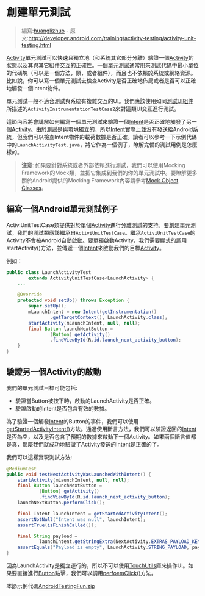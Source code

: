 # 創建單元測試

> 編寫:[huanglizhuo](https://github.com/huanglizhuo) - 原文:<http://developer.android.com/training/activity-testing/activity-unit-testing.html>

[Activity](http://developer.android.com/reference/android/app/Activity.html)單元測試可以快速且獨立地（和系統其它部分分離）驗證一個[Activity](http://developer.android.com/reference/android/app/Activity.html)的狀態以及其與其它組件交互的正確性。一個單元測試通常用來測試代碼中最小單位的代碼塊（可以是一個方法，類，或者組件），而且也不依賴於系統或網絡資源。比如說，你可以寫一個單元測試去檢查Activity是否正確地佈局或者是否可以正確地觸發一個Intent物件。

單元測試一般不適合測試與系統有複雜交互的UI。我們應該使用如同[測試UI組件](activity-ui-testing.md)所描述的`ActivityInstrumentationTestCase2`來對這類UI交互進行測試。

這節內容將會講解如何編寫一個單元測試來驗證一個[Intent](http://developer.android.com/reference/android/content/Intent.html)是否正確地觸發了另一個[Activity](http://developer.android.com/reference/android/app/Activity.html)。由於測試是與環境獨立的，所以[Intent](http://developer.android.com/reference/android/content/Intent.html)實際上並沒有發送給Android系統，但我們可以檢查Intent物件的載荷數據是否正確。讀者可以參考一下示例代碼中的`LaunchActivityTest.java`，將它作為一個例子，瞭解完備的測試用例是怎麼樣的。

> **注意**: 如果要針對系統或者外部依賴進行測試，我們可以使用Mocking Framework的Mock類，並把它集成到我們的你的單元測試中。要瞭解更多關於Android提供的Mocking Framework內容請參考[Mock Object Classes](http://developer.android.com/tools/testing/testing_android.html#MockObjectClasses)。

## 編寫一個Android單元測試例子

ActiviUnitTestCase類提供對於單個[Activity](http://developer.android.com/reference/android/app/Activity.html)進行分離測試的支持。要創建單元測試，我們的測試類應該繼承自`ActiviUnitTestCase`。繼承`ActiviUnitTestCase`的Activity不會被Android自動啟動。要單獨啟動Activity，我們需要顯式的調用startActivity()方法，並傳遞一個[Intent](http://developer.android.com/reference/android/content/Intent.html)來啟動我們的目標[Activity](http://developer.android.com/reference/android/app/Activity.html)。

例如：

```java
public class LaunchActivityTest
        extends ActivityUnitTestCase<LaunchActivity> {
    ...

    @Override
    protected void setUp() throws Exception {
        super.setUp();
        mLaunchIntent = new Intent(getInstrumentation()
                .getTargetContext(), LaunchActivity.class);
        startActivity(mLaunchIntent, null, null);
        final Button launchNextButton =
                (Button) getActivity()
                .findViewById(R.id.launch_next_activity_button);
    }
}
```

## 驗證另一個Activity的啟動

我們的單元測試目標可能包括:

* 驗證當Button被按下時，啟動的LaunchActivity是否正確。
* 驗證啟動的Intent是否包含有效的數據。

為了驗證一個觸發[Intent](http://developer.android.com/reference/android/content/Intent.html)的Button的事件，我們可以使用<a href="http://developer.android.com/reference/android/test/ActivityUnitTestCase.html#getStartedActivityIntent()">getStartedActivityIntent()</a>方法。通過使用斷言方法，我們可以驗證返回的[Intent](http://developer.android.com/reference/android/content/Intent.html)是否為空，以及是否包含了預期的數據來啟動下一個Activity。如果兩個斷言值都是真，那麼我們就成功地驗證了Activity發送的Intent是正確的了。

我們可以這樣實現測試方法:

```java
@MediumTest
public void testNextActivityWasLaunchedWithIntent() {
    startActivity(mLaunchIntent, null, null);
    final Button launchNextButton =
            (Button) getActivity()
            .findViewById(R.id.launch_next_activity_button);
    launchNextButton.performClick();

    final Intent launchIntent = getStartedActivityIntent();
    assertNotNull("Intent was null", launchIntent);
    assertTrue(isFinishCalled());

    final String payload =
            launchIntent.getStringExtra(NextActivity.EXTRAS_PAYLOAD_KEY);
    assertEquals("Payload is empty", LaunchActivity.STRING_PAYLOAD, payload);
}
```

因為LaunchActivity是獨立運行的，所以不可以使用[TouchUtils](http://developer.android.com/reference/android/test/TouchUtils.html)庫來操作UI。如果要直接進行[Button](http://developer.android.com/reference/android/widget/Button.html)點擊，我們可以調用<a href="http://developer.android.com/reference/android/view/View.html#performClick()">perfoemClick()</a>方法。

本節示例代碼[AndroidTestingFun.zip](http://developer.android.com/shareables/training/AndroidTestingFun.zip)

